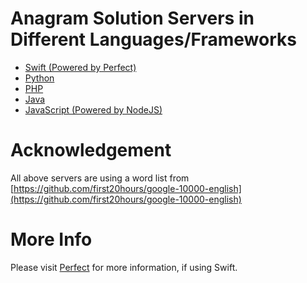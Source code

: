 # Anagram Solution Servers in Different Languages/Frameworks

- [Swift (Powered by Perfect)](Swift/README.md)
- [Python](Python/README.md)
- [PHP](PHP/README.md)
- [Java](Java/README.md)
- [JavaScript (Powered by NodeJS)](JavaScript/README.md)

# Acknowledgement

All above servers are using a word list from [https://github.com/first20hours/google-10000-english](https://github.com/first20hours/google-10000-english)

# More Info

Please visit [Perfect](https://github.com/PerfectlySoft) for more information, if using Swift.

